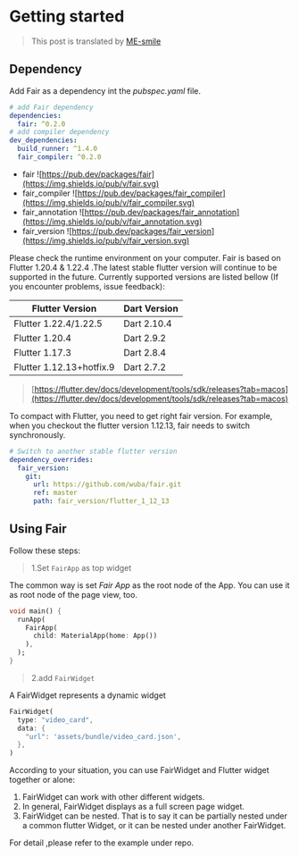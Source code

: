 # Getting started

> This post is translated by [ME-smile](https://github.com/ME-smile)

## Dependency

Add Fair as a dependency int the *pubspec.yaml* file.

```yaml
# add Fair dependency
dependencies:
  fair: ^0.2.0
# add compiler dependency
dev_dependencies:
  build_runner: ^1.4.0
  fair_compiler: ^0.2.0
```

* fair ![https://pub.dev/packages/fair](https://img.shields.io/pub/v/fair.svg)
* fair_compiler ![https://pub.dev/packages/fair_compiler](https://img.shields.io/pub/v/fair_compiler.svg)
* fair_annotation ![https://pub.dev/packages/fair_annotation](https://img.shields.io/pub/v/fair_annotation.svg)
* fair_version ![https://pub.dev/packages/fair_version](https://img.shields.io/pub/v/fair_version.svg)

Please check the runtime environment on your computer. Fair is based on Flutter 1.20.4 & 1.22.4 .The latest stable flutter version will continue to be supported in the future. Currently supported versions are listed bellow (If you encounter problems, issue feedback):

| Flutter Version          | Dart Version|
| ------------------------ | ----------- |
| Flutter 1.22.4/1.22.5    | Dart 2.10.4 |
| Flutter 1.20.4           | Dart 2.9.2  |
| Flutter 1.17.3           | Dart 2.8.4  |
| Flutter 1.12.13+hotfix.9 | Dart 2.7.2  |

> [https://flutter.dev/docs/development/tools/sdk/releases?tab=macos](https://flutter.dev/docs/development/tools/sdk/releases?tab=macos)

To compact with Flutter, you need to get right fair version. For example, when you checkout the flutter version 1.12.13, fair needs to switch synchronously.

```yaml
# Switch to another stable flutter version
dependency_overrides:
  fair_version:
    git:
      url: https://github.com/wuba/fair.git
      ref: master
      path: fair_version/flutter_1_12_13
```

## Using Fair

Follow these steps:

> 1.Set `FairApp` as top widget

The common way is set *Fair App* as the root node of the App. You can use it as root node of the page view, too.

```dart
void main() {
  runApp(
    FairApp(
      child: MaterialApp(home: App())
    ),
  );
}
```

> 2.add `FairWidget`

A FairWidget represents a dynamic widget

```dart
FairWidget(
  type: "video_card",
  data: {
    "url": 'assets/bundle/video_card.json',
  },
)
```

According to your situation, you can use FairWidget and Flutter widget together or alone:

1. FairWidget can work with other different widgets.
2. In general, FairWidget displays as a full screen page widget.
3. FairWidget can be nested. That is to say it can be partially nested under a common flutter Widget, or it can be nested under another FairWidget.

For detail ,please refer to the example under repo.

